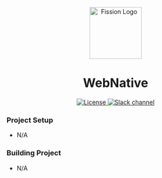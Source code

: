 <div align="center">
  <a href="assets/logo.svg" target="_blank">
    <img src="" alt="Fission Logo" width="120" height="120"></img>
  </a>

  <h1 align="center">WebNative</h1>

  <p>
    <!-- <a href="https://crates.io/crates/rs-webnative">
      <img src="https://img.shields.io/crates/v/rs-webnative?label=crates" alt="Concurrency Docs">
    </a> -->
    <!-- <a href="https://codecov.io/gh/fission-suite/rs-webnative">
      <img src="https://codecov.io/gh/fission-suite/rs-webnative/branch/main/graph/badge.svg?token=95YHXFMFF4" alt="Code Coverage"/>
    </a> -->
    <!-- <a href="https://github.com/fission-suite/rs-webnative/actions?query=">
      <img src="https://github.com/fission-suite/rs-webnative/actions/workflows/checks.yaml/badge.svg" alt="Build Status">
    </a> -->
    <a href="https://github.com/fission-suite/rs-webnative/blob/master/LICENSE">
      <img src="https://img.shields.io/badge/License-Apache%202.0-blue.svg" alt="License">
    </a>
    <!-- <a href="https://docs.rs/fission-suite/rs-webnative">
      <img src="https://img.shields.io/static/v1?label=Docs&message=docs.rs&color=blue" alt="Concurrency Docs">
    </a> -->
    <a href="https://discord.gg/zAQBDEq">
      <img src="https://img.shields.io/static/v1?label=Discord&message=join%20us!&color=mediumslateblue" alt="Slack channel">
    </a>
  </p>
</div>

### Project Setup

- N/A

### Building Project

- N/A
